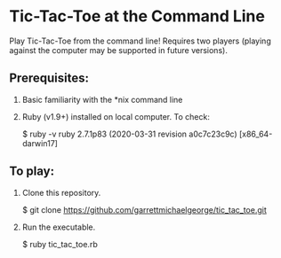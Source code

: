 # Tic-Tac-Toe at the Command Line
Play Tic-Tac-Toe from the command line! Requires two players (playing against the computer may be supported in future versions).

## Prerequisites:

1. Basic familiarity with the *nix command line
2. Ruby (v1.9+) installed on local computer. To check:

    $ ruby -v
    ruby 2.7.1p83 (2020-03-31 revision a0c7c23c9c) [x86_64-darwin17]

## To play:

1. Clone this repository.

    $ git clone https://github.com/garrettmichaelgeorge/tic_tac_toe.git

2. Run the executable.

    $ ruby tic_tac_toe.rb
